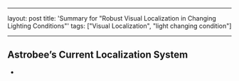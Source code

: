 
---
layout: post
title: 'Summary for "Robust Visual Localization in Changing Lighting Conditions"'
tags: ["Visual Localization", "light changing condition"]

---

## Astrobee’s Current Localization System
- 

